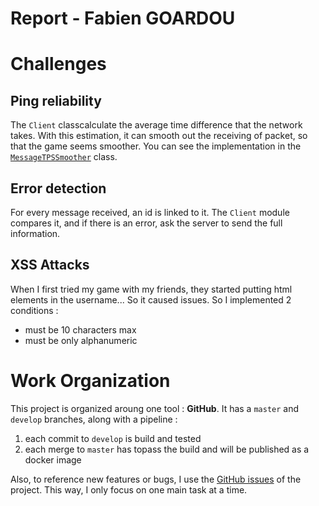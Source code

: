Report - Fabien GOARDOU
===

# Challenges

## Ping reliability
The `Client` classcalculate the average time difference that the network takes. With  this estimation, it can smooth out the receiving of packet, so that the game seems smoother. You can see the implementation in the [`MessageTPSSmoother`](../frontend/src/MessageTPSSmoother.ts) class.

## Error detection
For every message received, an id is linked to it. The `Client` module compares it, and if there is an error, ask the server to send the full information.

## XSS Attacks
When I first tried my game with my friends, they started putting html elements in the username... So it caused issues. So I implemented 2 conditions :
- must be 10 characters max
- must be only alphanumeric

# Work Organization
This project is organized aroung one tool : **GitHub**. It has a `master` and `develop` branches, along with a pipeline :
1. each commit to `develop` is build and tested
2. each merge to `master` has topass the build and will be published as a docker image

Also, to reference new features or bugs, I use the [GitHub issues](https://github.com/Fgdou/sr_project/issues) of the project. This way, I only focus on one main task at a time.